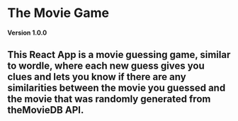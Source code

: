 # The Movie Game 

 **Version 1.0.0** 

 ## This React App is a movie guessing game, similar to wordle, where each new guess gives you clues and lets you know if there are any similarities between the movie you guessed and the movie that was randomly generated from theMovieDB API. 